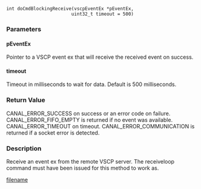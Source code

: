 

```clike
int doCmdBlockingReceive(vscpEventEx *pEventEx, 
                        uint32_t timeout = 500)
```

### Parameters

#### pEventEx
Pointer to a VSCP event ex that will receive the received event on success.

#### timeout
Timeout in milliseconds to wait for data. Default is 500 milliseconds.

### Return Value
CANAL_ERROR_SUCCESS on success or an error code on failure. CANAL_ERROR_FIFO_EMPTY is returned if no event was available. CANAL_ERROR_TIMEOUT on timeout. CANAL_ERROR_COMMUNICATION is returned if a socket error is detected. 

### Description
Receive an event ex from the remote VSCP server. The receiveloop command must have been issued for this method to work as. 



[filename](./bottom_copyright.md ':include')